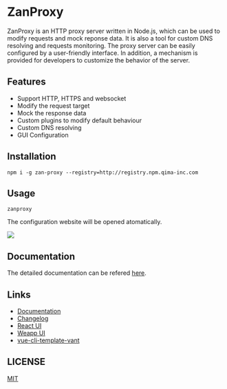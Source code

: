 # ZanProxy

ZanProxy is an HTTP proxy server written in Node.js, which can be used to modify requests and mock reponse data. It is also a tool for custom DNS resolving and requests monitoring.
The proxy server can be easily configured by a user-friendly interface. In addition, a mechanism is provided for developers to customize the behavior of the server.

## Features

* Support HTTP, HTTPS and websocket
* Modify the request target
* Mock the response data
* Custom plugins to modify default behaviour
* Custom DNS resolving
* GUI Configuration

## Installation

```shell
npm i -g zan-proxy --registry=http://registry.npm.qima-inc.com
```

## Usage

```shell
zanproxy
```

The configuration website will be opened atomatically.

<img src="https://img.yzcdn.cn/public_files/2018/03/29/538c49fa295df7dc7184d75fc1c1ab99.png" />

## Documentation

The detailed documentation can be refered [here](https://www.youzanyun.com/zanui/vant).

## Links

* [Documentation](https://www.youzanyun.com/zanui/vant)
* [Changelog](https://www.youzanyun.com/zanui/vant#/en-US/changelog)
* [React UI](https://www.youzanyun.com/zanui/zent)
* [Weapp UI](https://github.com/youzan/zanui-weapp)
* [vue-cli-template-vant](https://github.com/youzan/vue-cli-template-vant)

## LICENSE

[MIT](https://zh.wikipedia.org/wiki/MIT%E8%A8%B1%E5%8F%AF%E8%AD%89)
